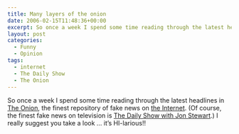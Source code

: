 ```yaml
---
title: Many layers of the onion
date: 2006-02-15T11:48:36+00:00
excerpt: So once a week I spend some time reading through the latest headlines in The Onion, the finest repository of fake news
layout: post
categories:
  - Funny
  - Opinion
tags:
  - internet
  - The Daily Show
  - The Onion
---
```

So once a week I spend some time reading through the latest headlines in [The Onion](http://www.theonion.com/), the finest repository of fake news on [the Internet](http://en.wikipedia.org/wiki/Internet). (Of course, the finest fake news on television is [The Daily Show with Jon Stewart](http://www.thedailyshow.com/).) I really suggest you take a look &#8230; it&#8217;s HI-larious!!